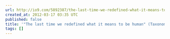 ```yaml
---
url: http://io9.com/5892387/the-last-time-we-redefined-what-it-means-to-be-human
created_at: 2012-03-17 03:35 UTC
published: false
title: '"The last time we redefined what it means to be human" (Taxonomy on tap)'
tags: []
---
```



